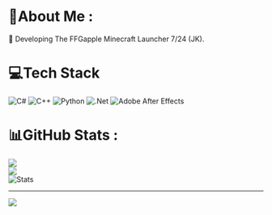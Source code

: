 # 💫About Me :
🔭 Developing The FFGapple Minecraft Launcher 7/24 (JK). 


# 💻Tech Stack
![C#](https://img.shields.io/badge/c%23-%23239120.svg?style=for-the-badge&logo=c-sharp&logoColor=white) ![C++](https://img.shields.io/badge/c++-%2300599C.svg?style=for-the-badge&logo=c%2B%2B&logoColor=white) ![Python](https://img.shields.io/badge/python-3670A0?style=for-the-badge&logo=python&logoColor=ffdd54) ![.Net](https://img.shields.io/badge/.NET-5C2D91?style=for-the-badge&logo=.net&logoColor=white) ![Adobe After Effects](https://img.shields.io/badge/Adobe%20After%20Effects-9999FF.svg?style=for-the-badge&logo=Adobe%20After%20Effects&logoColor=white)
# 📊GitHub Stats :
![](https://github-readme-stats.vercel.app/api?username=FFGapple&theme=bear&hide_border=false&include_all_commits=false&count_private=false)<br/>
![](https://github-readme-streak-stats.herokuapp.com/?user=FFGapple&theme=bear&hide_border=false)<br/>
![Stats](https://github-readme-stats.vercel.app/api/top-langs/?username=FFGapple&theme=bear&hide_border=false&include_all_commits=false&count_private=false&layout=compact)


---
[![](https://visitcount.itsvg.in/api?id=FFGapple&icon=0&color=6)](https://visitcount.itsvg.in)
